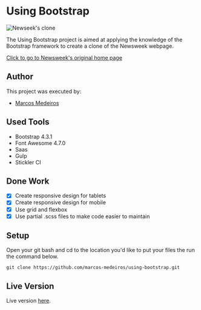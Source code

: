 # Using Bootstrap

![Newseek's clone](/../screenshot/page.png?raw=true "Newsweek's clone")

The Using Bootstrap project is aimed at applying the knowledge of the Bootstrap framework to create a clone of the Newsweek webpage.

[Click to go to Newsweek's original home page](https://newsweek.com)

## Author

This project was executed by:

- [Marcos Medeiros](https://www.linkedin.com/in/marcosmedeiros-dev/)

## Used Tools

- Bootstrap 4.3.1
- Font Awesome 4.7.0
- Saas
- Gulp
- Stickler CI

## Done Work

- [x] Create responsive design for tablets
- [x] Create responsive design for mobile
- [x] Use grid and flexbox
- [x] Use partial .scss files to make code easier to maintain

## Setup

Open your git bash and cd to the location you'd like to put your files the run the command below.

```console
git clone https://github.com/marcos-medeiros/using-bootstrap.git
```

## Live Version

Live version [here](https://marcos-medeiros.github.io/using-bootstrap).
